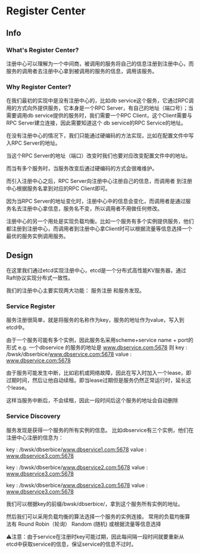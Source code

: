 # Register Center

## Info

### What's Register Center?

注册中心可以理解为一个中间商，被调用的服务将自己的信息注册到注册中心，而服务的调用者去注册中心拿到被调用的服务的信息，调用该服务。

### Why Register Center?

在我们最初的实现中是没有注册中心的，比如db service这个服务，它通过RPC调用的方式向外提供服务，它本身是一个RPC Server，有自己的地址（端口号）；当需要调用db service提供的服务时，我们需要一个RPC Client，这个Client需要与RPC Server建立连接，因此需要知道这个 db service的RPC Service的地址。

在没有注册中心的情况下，我们只能通过硬编码的方法实现，比如在配置文件中写入RPC Server的地址。

当这个RPC Server的地址（端口）改变时我们也要对应改变配置文件中的地址。

而当有多个服务时，当服务改变后通过硬编码的方式会很难维护。

而引入注册中心之后，RPC Server向注册中心注册自己的信息，而调用者
到注册中心根据服务名拿到对应的RPC Client即可。

因为当RPC Server的地址变化时，注册中心中的信息会变化，而调用者是通过服务名去注册中心拿信息，服务名不变，所以调用者不用做任何修改。

注册中心的另一个用处是实现负载均衡。比如一个服务有多个实例提供服务，他们都注册到注册中心，而调用者到注册中心拿Client时可以根据流量等信息选择一个最优的服务实例调用服务。

## Design

在这里我们通过etcd实现注册中心，etcd是一个分布式高性能KV服务器，通过Raft协议实现分布式一致性。

我们的注册中心主要实现两大功能： 服务注册 和服务发现。

### Service Register

服务注册很简单，就是将服务的名称作为key，服务的地址作为value，写入到etcd中。

由于一个服务可能有多个实例，因此服务名采用scheme+service name + port的形式
e.g. 一个dbservice 的服务的地址是 www.dbservice.com:5678
则
key   : /bwsk/dbserbice/www.dbservice.com:5678
value : www.dbservice.com:5678

由于服务可能发生中断，比如宕机或网络故障，因此在写入时加入一个lease，即过期时间，然后让他自动续租。即当lease过期但是服务仍然正常运行时，延长这个lease。

这样当服务中断后，不会续租，因此一段时间后这个服务的地址会自动删除

### Service Discovery

服务发现是获得一个服务的所有实例的信息。
比如dbservice有三个实例，他们在注册中心注册的信息为：

key   : /bwsk/dbserbice/www.dbservice1.com:5678
value : www.dbservice3.com:5678

key   : /bwsk/dbserbice/www.dbservice2.com:5678
value : www.dbservice3.com:5678

key   : /bwsk/dbserbice/www.dbservice3.com:5678
value : www.dbservice3.com:5678

我们可以根据key的前缀/bwsk/dbserbice/，拿到这个服务所有实例的地址。

然后我们可以采用负载均衡的算法选择一个服务的实例连接。
常用的负载均衡算法有
Round Robin（轮询）
Random      (随机)
或根据流量等信息选择

⚠️注意：由于service在注册时key可能过期，因此每间隔一段时间就要重新从etcd中获取service的信息，保证service的信息不过时。

